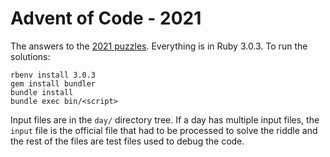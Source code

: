 # Advent of Code - 2021

The answers to the [2021 puzzles](http://adventofcode.com/2011). Everything is in Ruby 3.0.3. To run the solutions:

    rbenv install 3.0.3
    gem install bundler
    bundle install
    bundle exec bin/<script>

Input files are in the `day/` directory tree. If a day has multiple input files, the `input` file is the official file that had to be processed to solve the riddle and the rest of the files are test files used to debug the code.
